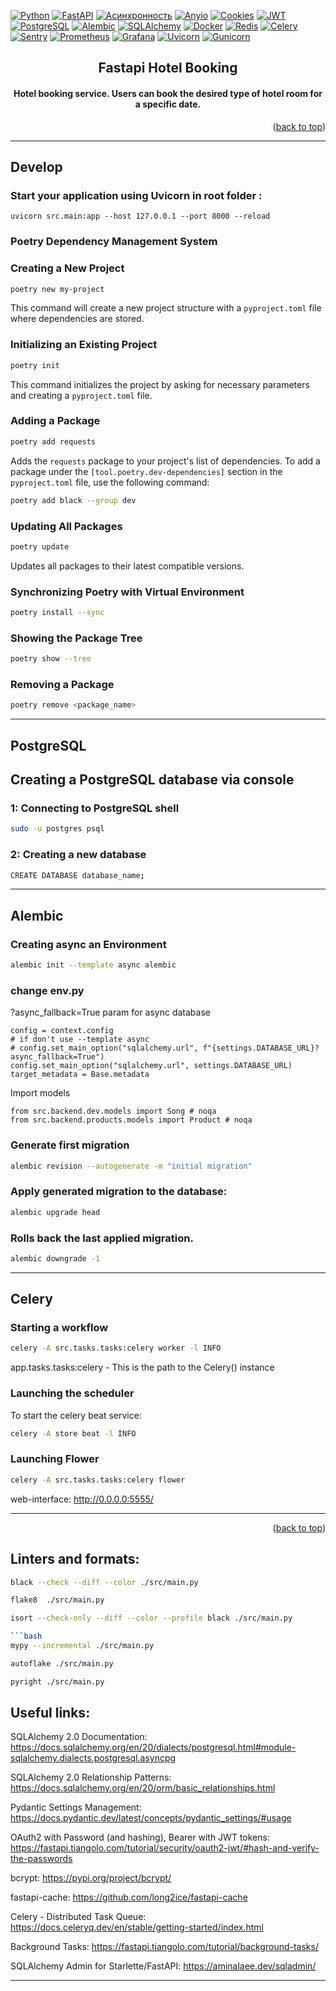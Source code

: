 <!-- Improved compatibility of back to top link: See: https://github.com/othneildrew/Best-README-Template/pull/73 -->
<a id="readme-top"></a>
<!--
*** Thanks for checking out the Best-README-Template. If you have a suggestion
*** that would make this better, please fork the repo and create a pull request
*** or simply open an issue with the tag "enhancement".
*** Don't forget to give the project a star!
*** Thanks again! Now go create something AMAZING! :D
-->



<!-- PROJECT SHIELDS -->
<!--
*** I'm using markdown "reference style" links for readability.
*** Reference links are enclosed in brackets [ ] instead of parentheses ( ).
*** See the bottom of this document for the declaration of the reference variables
*** for contributors-url, forks-url, etc. This is an optional, concise syntax you may use.
*** https://www.markdownguide.org/basic-syntax/#reference-style-links
-->

[![Python](https://img.shields.io/badge/-Python-464646?style=flat-square&logo=Python)](https://www.python.org/)
[![FastAPI](https://img.shields.io/badge/-FastAPI-464646?style=flat-square&logo=fastapi)](https://fastapi.tiangolo.com/)
[![Асинхронность](https://img.shields.io/badge/-Асинхронность-464646?style=flat-square&logo=Асинхронность)]()
[![Anyio](https://img.shields.io/badge/-Anyio-464646?style=flat-square&logo=Anyio)](https://anyio.readthedocs.io/en/stable/)
[![Cookies](https://img.shields.io/badge/-Cookies-464646?style=flat-square&logo=Cookies)]()
[![JWT](https://img.shields.io/badge/-JWT-464646?style=flat-square&logo=JWT)]()
[![PostgreSQL](https://img.shields.io/badge/-PostgreSQL-464646?style=flat-square&logo=PostgreSQL)](https://www.postgresql.org/)
[![Alembic](https://img.shields.io/badge/-Alembic-464646?style=flat-square&logo=Alembic)](https://alembic.sqlalchemy.org/en/latest/)
[![SQLAlchemy](https://img.shields.io/badge/-SQLAlchemy-464646?style=flat-square&logo=SQLAlchemy)](https://www.sqlalchemy.org/)
[![Docker](https://img.shields.io/badge/-Docker-464646?style=flat-square&logo=docker)](https://www.docker.com/)
[![Redis](https://img.shields.io/badge/-Redis-464646?style=flat-square&logo=Redis)](https://redis.io/)
[![Celery](https://img.shields.io/badge/-Celery-464646?style=flat-square&logo=Celery)](https://docs.celeryq.dev/en/stable/)
[![Sentry](https://img.shields.io/badge/-Sentry-464646?style=flat-square&logo=Sentry)](https://sentry.io/welcome/)
[![Prometheus](https://img.shields.io/badge/-Prometheus-464646?style=flat-square&logo=Prometheus)](https://prometheus.io/)
[![Grafana](https://img.shields.io/badge/-Grafana-464646?style=flat-square&logo=Grafana)](https://grafana.com/)
[![Uvicorn](https://img.shields.io/badge/-Uvicorn-464646?style=flat-square&logo=uvicorn)](https://www.uvicorn.org/)
[![Gunicorn](https://img.shields.io/badge/-Gunicorn-464646?style=flat-square&logo=gunicorn)](https://gunicorn.org/)

<!-- PROJECT NAME -->
<h2 align="center">Fastapi Hotel Booking</h2>


<!-- DESCRIPTION -->
<h4 align="center">
Hotel booking service. Users can book the desired type of hotel room for a specific date.
</h4>

<p align="right">(<a href="#readme-top">back to top</a>)</p>

___
## Develop 

### Start your application using Uvicorn in root folder :
 ``` 
uvicorn src.main:app --host 127.0.0.1 --port 8000 --reload 
```

### Poetry Dependency Management System
### Creating a New Project

```bash
poetry new my-project
```
This command will create a new project structure with a `pyproject.toml` file where dependencies are stored.

### Initializing an Existing Project
```bash
poetry init
```

This command initializes the project by asking for necessary parameters and creating a `pyproject.toml` file.

### Adding a Package
```bash
poetry add requests
```
Adds the `requests` package to your project's list of dependencies.
To add a package under the `[tool.poetry.dev-dependencies]` section in the `pyproject.toml` file, use the following command:
```bash
poetry add black --group dev
```
### Updating All Packages
```bash
poetry update
```
Updates all packages to their latest compatible versions.

### Synchronizing Poetry with Virtual Environment
```bash
poetry install --sync
```
### Showing the Package Tree
```bash
poetry show --tree
```
### Removing a Package
```bash
poetry remove <package_name>
```
___

## PostgreSQL
## Creating a PostgreSQL database via console
### 1: Connecting to PostgreSQL shell
```bash
sudo -u postgres psql
```

### 2: Creating a new database
```bash
CREATE DATABASE database_name;
```

___

## Alembic

### Creating async an Environment
```bash
alembic init --template async alembic
```

### change env.py
?async_fallback=True param for async database
```
config = context.config
# if don't use --template async
# config.set_main_option("sqlalchemy.url", f"{settings.DATABASE_URL}?async_fallback=True")
config.set_main_option("sqlalchemy.url", settings.DATABASE_URL)
target_metadata = Base.metadata
```
Import models
```
from src.backend.dev.models import Song # noqa
from src.backend.products.models import Product # noqa
```

### Generate first migration
```bash
alembic revision --autogenerate -m "initial migration"
```

### Apply generated migration to the database:
```bash
alembic upgrade head
```

### Rolls back the last applied migration.
```bash
alembic downgrade -1
```
___


## Celery
### Starting a workflow
```bash
celery -A src.tasks.tasks:celery worker -l INFO
```
app.tasks.tasks:celery - This is the path to the Celery() instance

### Launching the scheduler
To start the celery beat service:
```bash
celery -A store beat -l INFO
```

### Launching Flower
```bash
celery -A src.tasks.tasks:celery flower
```
web-interface: http://0.0.0.0:5555/

___

<p align="right">(<a href="#readme-top">back to top</a>)</p>


## Linters and formats:
```bash
black --check --diff --color ./src/main.py
```

```bash
flake8  ./src/main.py
```

```bash
isort --check-only --diff --color --profile black ./src/main.py

```bash
mypy --incremental ./src/main.py
```

```bash
autoflake ./src/main.py
```

```bash
pyright ./src/main.py
```


## Useful links:
SQLAlchemy 2.0 Documentation:
https://docs.sqlalchemy.org/en/20/dialects/postgresql.html#module-sqlalchemy.dialects.postgresql.asyncpg

SQLAlchemy 2.0 Relationship Patterns:
https://docs.sqlalchemy.org/en/20/orm/basic_relationships.html

Pydantic Settings Management:
https://docs.pydantic.dev/latest/concepts/pydantic_settings/#usage

OAuth2 with Password (and hashing), Bearer with JWT tokens:
https://fastapi.tiangolo.com/tutorial/security/oauth2-jwt/#hash-and-verify-the-passwords

bcrypt:
https://pypi.org/project/bcrypt/

fastapi-cache:
https://github.com/long2ice/fastapi-cache

Celery - Distributed Task Queue:
https://docs.celeryq.dev/en/stable/getting-started/index.html

Background Tasks:
https://fastapi.tiangolo.com/tutorial/background-tasks/

SQLAlchemy Admin for Starlette/FastAPI:
https://aminalaee.dev/sqladmin/
___
